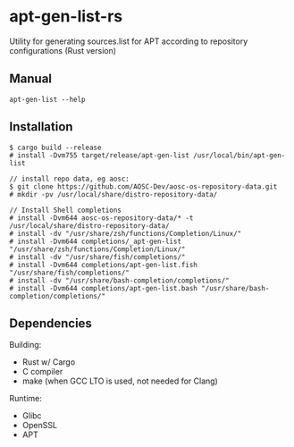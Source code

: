 # apt-gen-list-rs
Utility for generating sources.list for APT according to repository configurations (Rust version)

## Manual
```
apt-gen-list --help
```

## Installation
```
$ cargo build --release
# install -Dvm755 target/release/apt-gen-list /usr/local/bin/apt-gen-list

// install repo data, eg aosc:
$ git clone https://github.com/AOSC-Dev/aosc-os-repository-data.git
# mkdir -pv /usr/local/share/distro-repository-data/

// Install Shell completions
# install -Dvm644 aosc-os-repository-data/* -t /usr/local/share/distro-repository-data/
# install -dv "/usr/share/zsh/functions/Completion/Linux/"
# install -Dvm644 completions/_apt-gen-list "/usr/share/zsh/functions/Completion/Linux/"
# install -dv "/usr/share/fish/completions/"
# install -Dvm644 completions/apt-gen-list.fish "/usr/share/fish/completions/"
# install -dv "/usr/share/bash-completion/completions/"
# install -Dvm644 completions/apt-gen-list.bash "/usr/share/bash-completion/completions/"
```

## Dependencies

Building:
- Rust w/ Cargo
- C compiler
- make (when GCC LTO is used, not needed for Clang)

Runtime:
- Glibc
- OpenSSL
- APT
